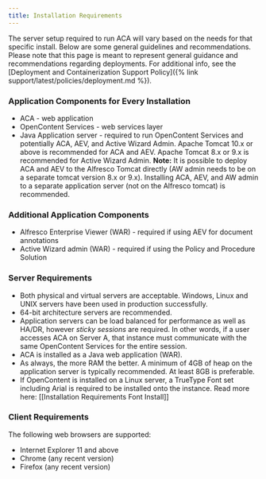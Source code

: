 ```yaml
---
title: Installation Requirements
---
```


The server setup required to run ACA will vary based on the needs for that specific install.  Below are some general guidelines and recommendations. Please note that this page is meant to represent general guidance and recommendations regarding deployments. For additional info, see the [Deployment and Containerization Support Policy]({% link support/latest/policies/deployment.md %}).

### Application Components for Every Installation

* ACA - web application
* OpenContent Services - web services layer
* Java Application server - required to run OpenContent Services and potentially ACA, AEV, and Active Wizard Admin. Apache Tomcat 10.x or above is recommended for ACA and AEV. Apache Tomcat 8.x or 9.x is recommended for Active Wizard Admin. **Note:** It is possible to deploy ACA and AEV to the Alfresco Tomcat directly (AW admin needs to be on a separate tomcat version 8.x or 9.x). Installing ACA, AEV, and AW admin to a separate application server (not on the Alfresco tomcat) is recommended.

### Additional Application Components

* Alfresco Enterprise Viewer (WAR) - required if using AEV for document annotations
* Active Wizard admin (WAR) - required if using the Policy and Procedure Solution

### Server Requirements

* Both physical and virtual servers are acceptable.  Windows, Linux and UNIX servers have been used in production successfully.
* 64-bit architecture servers are recommended.
* Application servers can be load balanced for performance as well as HA/DR, however *sticky sessions* are required.  In other words, if a user accesses ACA on Server A, that instance must communicate with the same OpenContent Services for the entire session.
* ACA is installed as a Java web application (WAR).
* As always, the more RAM the better.  A minimum of 4GB of heap on the application server is typically recommended.  At least 8GB is preferable.
* If OpenContent is installed on a Linux server, a TrueType Font set including Arial is required to be installed onto the instance.  Read more here: [[Installation Requirements Font Install]]

### Client Requirements

The following web browsers are supported:

* Internet Explorer 11 and above
* Chrome (any recent version)
* Firefox (any recent version)

<!-- removed line as it had no following list:
The following sections discuss requirements for each of the major ACA application categories: -->

